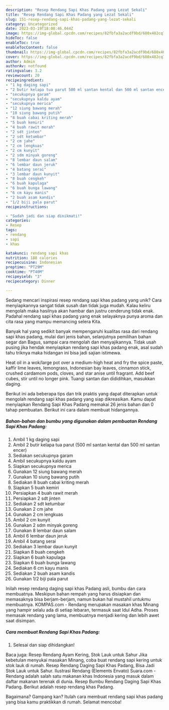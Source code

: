 ```yaml
---
description: "Resep Rendang Sapi Khas Padang yang Lezat Sekali"
title: "Resep Rendang Sapi Khas Padang yang Lezat Sekali"
slug: 151-resep-rendang-sapi-khas-padang-yang-lezat-sekali
category: Uncategorized
date: 2023-03-19T18:00:46.044Z
image: https://img-global.cpcdn.com/recipes/82fbfa3a2acdf9bd/680x482cq70/rendang-sapi-khas-padang-foto-resep-utama.jpg
hideToc: false
enableToc: true
enableTocContent: false
thumbnail: https://img-global.cpcdn.com/recipes/82fbfa3a2acdf9bd/680x482cq70/rendang-sapi-khas-padang-foto-resep-utama.jpg
cover: https://img-global.cpcdn.com/recipes/82fbfa3a2acdf9bd/680x482cq70/rendang-sapi-khas-padang-foto-resep-utama.jpg
author: Admin
authorAv: notfound
ratingvalue: 3.2
reviewcount: 20
recipeingredient:
- "1 kg daging sapi"
- "2 butir kelapa tua parut 500 ml santan kental dan 500 ml santan encer"
- "secukupnya garam"
- "secukupnya kaldu ayam"
- "secukupnya merica"
- "12 siung bawang merah"
- "10 siung bawang putih"
- "8 buah cabai kriting merah"
- "5 buah kemiri"
- "4 buah rawit merah"
- "2 sdt jinten"
- "2 sdt ketumbar"
- "2 cm jahe"
- "2 cm lengkuas"
- "2 cm kunyit"
- "2 sdm minyak goreng"
- "8 lembar daun salam"
- "6 lembar daun jeruk"
- "4 batang serai"
- "3 lembar daun kunyit"
- "8 buah cengkeh"
- "6 buah kapulaga"
- "6 buah bunga lawang"
- "6 cm kayu manis"
- "2 buah asam kandis"
- "1/2 biji pala parut"
recipeinstructions:

- "Sudah jadi dan siap dinikmati!"
categories:
- Resep
tags:
- rendang
- sapi
- khas

katakunci: rendang sapi khas 
nutrition: 188 calories
recipecuisine: Indonesian
preptime: "PT29M"
cooktime: "PT40M"
recipeyield: "3"
recipecategory: Dinner

---
```





Sedang mencari inspirasi resep rendang sapi khas padang yang unik? Cara menyiapkannya sangat tidak susah dan tidak juga mudah. Kalau keliru mengolah maka hasilnya akan hambar dan justru cenderung tidak enak. Padahal rendang sapi khas padang yang enak selayaknya punya aroma dan cita rasa yang mampu memancing selera Kita.





Banyak hal yang sedikit banyak mempengaruhi kualitas rasa dari rendang sapi khas padang, mulai dari jenis bahan, selanjutnya pemilihan bahan segar dan Bagus, sampai cara mengolah dan menyajikannya. Tidak usah pusing jika hendak menyiapkan rendang sapi khas padang enak,      asal sudah tahu triknya maka hidangan ini bisa jadi sajian istimewa.














Heat oil in a wok/large pot over a medium-high heat and fry the spice paste, kaffir lime leaves, lemongrass, Indonesian bay leaves, cinnamon stick, crushed cardamom pods, cloves, and star anise until fragrant. Add beef cubes, stir until no longer pink. Tuangi santan dan dididihkan, masukkan daging.






Berikut ini ada beberapa tips dan trik praktis yang dapat diterapkan untuk mengolah rendang sapi khas padang yang siap dikreasikan. Kamu dapat menyiapkan Rendang Sapi Khas Padang memakai 26 jenis bahan dan 0 tahap pembuatan. Berikut ini cara dalam membuat hidangannya.

<!--inarticleads1-->

##### Bahan-bahan dan bumbu yang digunakan dalam pembuatan Rendang Sapi Khas Padang:

1. Ambil 1 kg daging sapi
1. Ambil 2 butir kelapa tua parut (500 ml santan kental dan 500 ml santan encer)
1. Sediakan secukupnya garam
1. Ambil secukupnya kaldu ayam
1. Siapkan secukupnya merica
1. Gunakan 12 siung bawang merah
1. Gunakan 10 siung bawang putih
1. Sediakan 8 buah cabai kriting merah
1. Siapkan 5 buah kemiri
1. Persiapkan 4 buah rawit merah
1. Persiapkan 2 sdt jinten
1. Sediakan 2 sdt ketumbar
1. Gunakan 2 cm jahe
1. Gunakan 2 cm lengkuas
1. Ambil 2 cm kunyit
1. Gunakan 2 sdm minyak goreng
1. Gunakan 8 lembar daun salam
1. Ambil 6 lembar daun jeruk
1. Ambil 4 batang serai
1. Sediakan 3 lembar daun kunyit
1. Siapkan 8 buah cengkeh
1. Siapkan 6 buah kapulaga
1. Siapkan 6 buah bunga lawang
1. Sediakan 6 cm kayu manis
1. Sediakan 2 buah asam kandis
1. Gunakan 1/2 biji pala parut


Inilah resep rendang daging sapi khas Padang asli, bumbu dan cara membuatnya. Meskipun bahan rempah yang harus disiapkan dan memasaknya bisa berjam-berjam, namun bukan hal mustahil untukmu membuatnya. KOMPAS.com - Rendang merupakan masakan khas Minang yang hampir selalu ada di setiap lebaran, termasuk saat Idul Adha. Proses memasak rendang yang lama, membuatnya menjadi kering dan lebih awet saat disimpan. 

<!--inarticleads2-->

##### Cara membuat Rendang Sapi Khas Padang:


1. Selesai dan siap dihidangkan!

Baca juga: Resep Rendang Ayam Kering, Stok Lauk untuk Sahur Jika kebetulan menyukai masakan Minang, coba buat rendang sapi kering untuk stok lauk di rumah. Resep Rendang Daging Sapi Khas Padang, Bisa Jadi Stok Lauk untuk Sahur. Ilustrasi Rendang (Elements Envato) Suara.com - Rendang adalah salah satu makanan khas Indonesia yang masuk dalam daftar makanan terenak di dunia. Resep Bumbu Rendang Daging Sapi Khas Padang. Berikut adalah resep rendang khas Padang. 

Bagaimana? Gampang kan? Itulah cara membuat rendang sapi khas padang yang bisa kamu praktikkan di rumah. Selamat mencoba!
